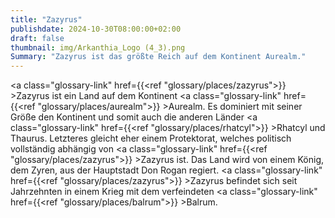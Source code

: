 ```yaml
---
title: "Zazyrus"
publishdate: 2024-10-30T08:00:00+02:00
draft: false
thumbnail: img/Arkanthia_Logo (4_3).png
Summary: "Zazyrus ist das größte Reich auf dem Kontinent Aurealm."
---
```


<a class="glossary-link" href={{<ref "glossary/places/zazyrus">}} >Zazyrus</a> ist ein Land auf dem Kontinent <a class="glossary-link" href={{<ref "glossary/places/aurealm">}} >Aurealm</a>. Es dominiert mit seiner Größe den Kontinent und somit auch die anderen Länder <a class="glossary-link" href={{<ref "glossary/places/rhatcyl">}} >Rhatcyl</a> und Thaurus. Letzteres gleicht eher einem Protektorat, welches politisch vollständig abhängig von <a class="glossary-link" href={{<ref "glossary/places/zazyrus">}} >Zazyrus</a> ist. Das Land wird von einem König, dem Zyren, aus der Hauptstadt Don Rogan regiert. <a class="glossary-link" href={{<ref "glossary/places/zazyrus">}} >Zazyrus</a> befindet sich seit Jahrzehnten in einem Krieg mit dem verfeindeten <a class="glossary-link" href={{<ref "glossary/places/balrum">}} >Balrum</a>.
